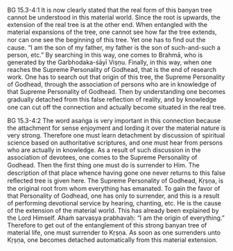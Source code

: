 BG 15.3-4:1	It is now clearly stated that the real form of this banyan tree cannot be understood in this material world. Since the root is upwards, the extension of the real tree is at the other end. When entangled with the material expansions of the tree, one cannot see how far the tree extends, nor can one see the beginning of this tree. Yet one has to ﬁnd out the cause. “I am the son of my father, my father is the son of such-and-such a person, etc.” By searching in this way, one comes to Brahmā, who is generated by the Garbhodaka-śāyī Viṣṇu. Finally, in this way, when one reaches the Supreme Personality of Godhead, that is the end of research work. One has to search out that origin of this tree, the Supreme Personality of Godhead, through the association of persons who are in knowledge of that Supreme Personality of Godhead. Then by understanding one becomes gradually detached from this false reﬂection of reality, and by knowledge one can cut off the connection and actually become situated in the real tree.

BG 15.3-4:2	The word asaṅga is very important in this connection because the attachment for sense enjoyment and lording it over the material nature is very strong. Therefore one must learn detachment by discussion of spiritual science based on authoritative scriptures, and one must hear from persons who are actually in knowledge. As a result of such discussion in the association of devotees, one comes to the Supreme Personality of Godhead. Then the ﬁrst thing one must do is surrender to Him. The description of that place whence having gone one never returns to this false reﬂected tree is given here. The Supreme Personality of Godhead, Kṛṣṇa, is the original root from whom everything has emanated. To gain the favor of that Personality of Godhead, one has only to surrender, and this is a result of performing devotional service by hearing, chanting, etc. He is the cause of the extension of the material world. This has already been explained by the Lord Himself. Ahaṁ sarvasya prabhavaḥ: “I am the origin of everything.” Therefore to get out of the entanglement of this strong banyan tree of material life, one must surrender to Kṛṣṇa. As soon as one surrenders unto Kṛṣṇa, one becomes detached automatically from this material extension.